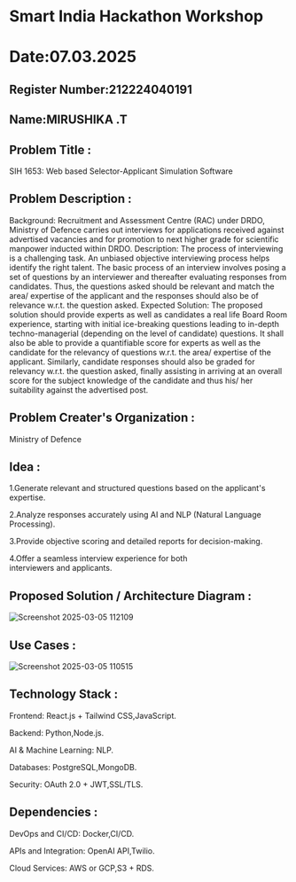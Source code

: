 # Smart India Hackathon Workshop
# Date:07.03.2025
## Register Number:212224040191
## Name:MIRUSHIKA .T
## Problem Title :
SIH 1653: Web based Selector-Applicant Simulation Software
## Problem Description :
Background: Recruitment and Assessment Centre (RAC) under DRDO, Ministry of Defence carries out interviews for applications received against advertised vacancies and for promotion to next higher grade for scientific manpower inducted within DRDO. Description: The process of interviewing is a challenging task. An unbiased objective interviewing process helps identify the right talent. The basic process of an interview involves posing a set of questions by an interviewer and thereafter evaluating responses from candidates. Thus, the questions asked should be relevant and match the area/ expertise of the applicant and the responses should also be of relevance w.r.t. the question asked. Expected Solution: The proposed solution should provide experts as well as candidates a real life Board Room experience, starting with initial ice-breaking questions leading to in-depth techno-managerial (depending on the level of candidate) questions. It shall also be able to provide a quantifiable score for experts as well as the candidate for the relevancy of questions w.r.t. the area/ expertise of the applicant. Similarly, candidate responses should also be graded for relevancy w.r.t. the question asked, finally assisting in arriving at an overall score for the subject knowledge of the candidate and thus his/ her suitability against the advertised post.

## Problem Creater's Organization :

Ministry of Defence

## Idea :

1.Generate relevant and structured questions based on the applicant's expertise.

2.Analyze responses accurately using AI and NLP (Natural Language Processing).

3.Provide objective scoring and detailed reports for decision-making.

4.Offer a seamless interview experience for both interviewers and applicants.


## Proposed Solution / Architecture Diagram :

![Screenshot 2025-03-05 112109](https://github.com/user-attachments/assets/0d0ddbe1-7ca0-4783-80dc-96506406c647)



## Use Cases :

![Screenshot 2025-03-05 110515](https://github.com/user-attachments/assets/e14d36da-e481-4a39-aa02-97b7f18300ae)



## Technology Stack :

 Frontend: React.js + Tailwind CSS,JavaScript.

 Backend: Python,Node.js.

  AI & Machine Learning: NLP.

 Databases: PostgreSQL,MongoDB.

 Security: OAuth 2.0 + JWT,SSL/TLS.
 

 


## Dependencies :

DevOps and CI/CD: Docker,CI/CD.

APIs and Integration: OpenAI API,Twilio.

Cloud Services: AWS or GCP,S3 + RDS.



